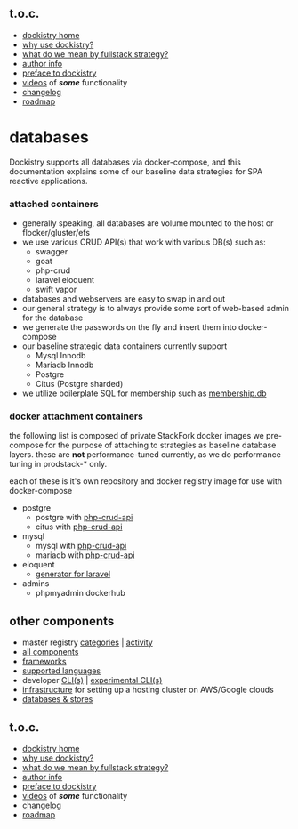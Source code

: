 ## t.o.c.
- [dockistry home](https://github.com/forktheweb/dockistry)
- [why use dockistry?](https://github.com/forktheweb/dockistry/blob/master/docs-why.use.this.md)
- [what do we mean by fullstack strategy?](https://github.com/forktheweb/dockistry#what-is-a-fullstack-strategy)
- [author info](https://labs.stackfork.com:2003/dockistry-contributors/cho)
- [preface to dockistry](https://github.com/forktheweb/dockistry/blob/master/docs-preface.md) 
- [videos](https://github.com/forktheweb/dockistry/blob/master/docs-videos.md) of ***some*** functionality
- [changelog](https://github.com/forktheweb/dockistry/blob/master/changelog.md)
- [roadmap](https://github.com/forktheweb/dockistry/blob/master/roadmap.md)

# databases
Dockistry supports all databases via docker-compose, and this documentation explains some of our baseline data strategies for SPA reactive applications.

### attached containers
- generally speaking, all databases are volume mounted to the host or flocker/gluster/efs
- we use various CRUD API(s) that work with various DB(s) such as:
  * swagger
  * goat
  * php-crud
  * laravel eloquent
  * swift vapor
- databases and webservers are easy to swap in and out
- our general strategy is to always provide some sort of web-based admin for the database
- we generate the passwords on the fly and insert them into docker-compose
- our baseline strategic data containers currently support
  * Mysql Innodb
  * Mariadb Innodb
  * Postgre 
  * Citus (Postgre sharded)
- we utilize boilerplate SQL for membership such as [membership.db](https://github.com/membership/membership.db)

### docker attachment containers
the following list is composed of private StackFork docker images we pre-compose for the purpose of attaching to strategies as baseline database layers. these are **not** performance-tuned currently, as we do performance tuning in prodstack-* only.

each of these is it's own repository and docker registry image for use with docker-compose
- postgre
  * postgre with [php-crud-api](https://github.com/mevdschee/php-crud-api)
  * citus with [php-crud-api](https://github.com/mevdschee/php-crud-api)
- mysql
  * mysql with [php-crud-api](https://github.com/mevdschee/php-crud-api)
  * mariadb with [php-crud-api](https://github.com/mevdschee/php-crud-api)
- eloquent
  * [generator for laravel](https://www.npmjs.com/package/generator-laravel)
- admins
  * phpmyadmin dockerhub
  
## other components
   * master registry [categories](https://labs.stackfork.com:2003/explore/groups) | [activity]()
   * [all components](https://github.com/forktheweb/dockistry/blob/master/docs-componentry.md)
   * [frameworks](https://github.com/forktheweb/dockistry/blob/master/docs-frameworks.md) 
   * [supported languages](https://github.com/forktheweb/dockistry/blob/master/docs-languages.md)
   * developer [CLI(s)](https://github.com/forktheweb/dockistry/blob/master/dockistry-cli.md) | [experimental CLI(s)](https://github.com/forktheweb/dockistry/blob/master/docs-experimental-cli.md)
   * [infrastructure](https://github.com/forktheweb/dockistry/blob/master/docs-infrastructure-packages.md) for setting up a hosting cluster on AWS/Google clouds
   * [databases & stores](https://github.com/forktheweb/dockistry/blob/master/docs-database.md)

## t.o.c.
- [dockistry home](https://github.com/forktheweb/dockistry)
- [why use dockistry?](https://github.com/forktheweb/dockistry/blob/master/docs-why.use.this.md)
- [what do we mean by fullstack strategy?](https://github.com/forktheweb/dockistry#what-is-a-fullstack-strategy)
- [author info](https://labs.stackfork.com:2003/dockistry-contributors/cho)
- [preface to dockistry](https://github.com/forktheweb/dockistry/blob/master/docs-preface.md) 
- [videos](https://github.com/forktheweb/dockistry/blob/master/docs-videos.md) of ***some*** functionality
- [changelog](https://github.com/forktheweb/dockistry/blob/master/changelog.md)
- [roadmap](https://github.com/forktheweb/dockistry/blob/master/roadmap.md)
